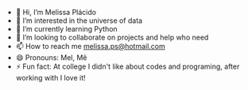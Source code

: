 - 👋 Hi, I’m Melissa Plácido
- 👀 I’m interested in the universe of data
- 🌱 I’m currently learning Python
- 💞️ I’m looking to collaborate on projects and help who need 
- 📫 How to reach me melissa.ps@hotmail.com
- 😄 Pronouns: Mel, Mê
- ⚡ Fun fact: At college I didn't like about codes and programing, after working with I love it!

<!---
melissapla/melissapla is a ✨ special ✨ repository because its `README.md` (this file) appears on your GitHub profile.
You can click the Preview link to take a look at your changes.
--->
